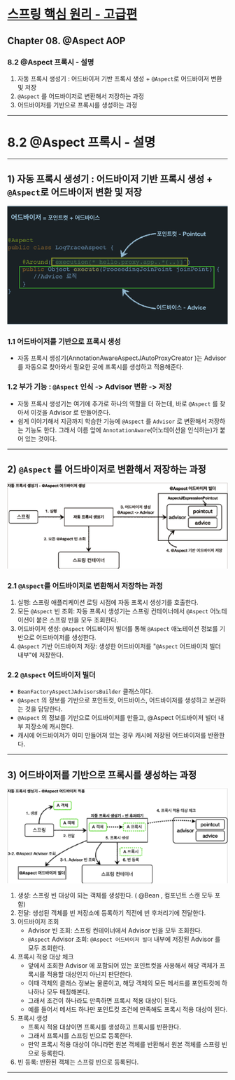 # <a href = "../README.md" target="_blank">스프링 핵심 원리 - 고급편</a>
## Chapter 08. @Aspect AOP
### 8.2 @Aspect 프록시 - 설명
1) 자동 프록시 생성기 : 어드바이저 기반 프록시 생성 + `@Aspect`로 어드바이저 변환 및 저장
2) `@Aspect` 를 어드바이저로 변환해서 저장하는 과정
3) 어드바이저를 기반으로 프록시를 생성하는 과정

---

# 8.2 @Aspect 프록시 - 설명

---


## 1) 자동 프록시 생성기 : 어드바이저 기반 프록시 생성 + `@Aspect`로 어드바이저 변환 및 저장 
![aspect](img/aspect1.png)
### 1.1 어드바이저를 기반으로 프록시 생성
- 자동 프록시 생성기(AnnotationAwareAspectJAutoProxyCreator )는 Advisor 를 자동으로 찾아와서 필요한 곳에
프록시를 생성하고 적용해준다.

### 1.2 부가 기능 : `@Aspect` 인식 -> Advisor 변환 -> 저장
- 자동 프록시 생성기는 여기에 추가로 하나의 역할을 더 하는데, 바로
`@Aspect` 를 찾아서 이것을 Advisor 로 만들어준다.
- 쉽게 이야기해서 지금까지 학습한 기능에 `@Aspect` 를 `Advisor` 로 변환해서
저장하는 기능도 한다. 그래서 이름 앞에 `AnnotationAware`(어노테이션을 인식하는)가 붙어 있는 것이다. 

---

## 2) `@Aspect` 를 어드바이저로 변환해서 저장하는 과정
![aspect2](img/aspect2.png)

### 2.1 `@Aspect`를 어드바이저로 변환해서 저장하는 과정
1. 실행: 스프링 애플리케이션 로딩 시점에 자동 프록시 생성기를 호출한다.
2. 모든 `@Aspect` 빈 조회: 자동 프록시 생성기는 스프링 컨테이너에서 `@Aspect` 어노테이션이 붙은
   스프링 빈을 모두 조회한다.
3. 어드바이저 생성: `@Aspect` 어드바이저 빌더를 통해 `@Aspect` 애노테이션 정보를 기반으로
어드바이저를 생성한다.
4. `@Aspect` 기반 어드바이저 저장: 생성한 어드바이저를 "`@Aspect` 어드바이저 빌더 내부"에 저장한다.

### 2.2 `@Aspect` 어드바이저 빌더
- `BeanFactoryAspectJAdvisorsBuilder` 클래스이다.
- `@Aspect` 의 정보를 기반으로 포인트컷, 어드바이스, 어드바이저를 생성하고 보관하는 것을 담당한다.
- `@Aspect` 의 정보를 기반으로 어드바이저를 만들고, @Aspect 어드바이저 빌더 내부 저장소에 캐시한다.
- 캐시에 어드바이저가 이미 만들어져 있는 경우 캐시에 저장된 어드바이저를 반환한다.

---

## 3) 어드바이저를 기반으로 프록시를 생성하는 과정
![aspect3](img/aspect3.png)
1. 생성: 스프링 빈 대상이 되는 객체를 생성한다. ( @Bean , 컴포넌트 스캔 모두 포함)
2. 전달: 생성된 객체를 빈 저장소에 등록하기 직전에 빈 후처리기에 전달한다.
3. 어드바이저 조회
   - Advisor 빈 조회: 스프링 컨테이너에서 Advisor 빈을 모두 조회한다. 
   - `@Aspect` Advisor 조회: `@Aspect 어드바이저 빌더` 내부에 저장된 Advisor 를 모두 조회한다.
4. 프록시 적용 대상 체크
   - 앞에서 조회한 Advisor 에 포함되어 있는 포인트컷을 사용해서 해당 객체가 프록시를 적용할 대상인지 아닌지 판단한다.
   - 이때 객체의 클래스 정보는 물론이고, 해당 객체의 모든 메서드를 포인트컷에 하나하나 모두 매칭해본다.
   - 그래서 조건이 하나라도 만족하면 프록시 적용 대상이 된다.
   - 예를 들어서 메서드 하나만 포인트컷 조건에 만족해도 프록시 적용 대상이 된다.
5. 프록시 생성
   - 프록시 적용 대상이면 프록시를 생성하고 프록시를 반환한다.
   - 그래서 프록시를 스프링 빈으로 등록한다.
   - 만약 프록시 적용 대상이 아니라면 원본 객체를 반환해서 원본 객체를 스프링 빈으로 등록한다.
6. 빈 등록: 반환된 객체는 스프링 빈으로 등록된다.

---
